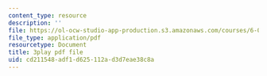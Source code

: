 ```yaml
---
content_type: resource
description: ''
file: https://ol-ocw-studio-app-production.s3.amazonaws.com/courses/6-042j-mathematics-for-computer-science-spring-2015/cd211548adf1d625112ad3d7eae38c8a_Penh4mv5gAg.pdf
file_type: application/pdf
resourcetype: Document
title: 3play pdf file
uid: cd211548-adf1-d625-112a-d3d7eae38c8a
---
```

